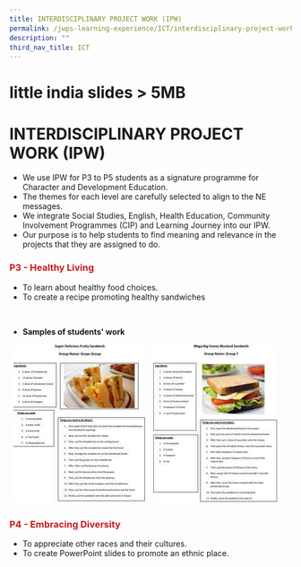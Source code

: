 ```yaml
---
title: INTERDISCIPLINARY PROJECT WORK (IPW)
permalink: /jwps-learning-experience/ICT/interdisciplinary-project-work-ipw
description: ""
third_nav_title: ICT
---
```

# little india slides > 5MB
# INTERDISCIPLINARY PROJECT WORK (IPW)

*   We use IPW for P3 to P5 students as a signature programme for Character and Development Education.
*   The themes for each level are carefully selected to align to the NE messages.
*   We integrate Social Studies, English, Health Education, Community Involvement Programmes (CIP) and Learning Journey into our IPW.
*   Our purpose is to help students to find meaning and relevance in the projects that they are assigned to do.
 
### <span style = "color: #c81b1b"> <b>P3 - Healthy Living</b> </span> 

*   To learn about healthy food choices.
*   To create a recipe promoting healthy sandwiches

<br>

*   **Samples of students' work**

<table>
<thead>
  <tr>
    <td><a href="/files/Jwps%20learning%20experience/ICT/P3%20IPW2.pdf" target = "_blank"> <img src="/images/JWPS%20LEARNING%20EXPERIENCE/ICT/IPW/tnr2.jpg"
     style="width:100%"></a></td>
    <td><a href="/files/Jwps%20learning%20experience/ICT/P3%20IPW1.pdf" target = "_blank"> <img src="/images/JWPS%20LEARNING%20EXPERIENCE/ICT/IPW/tnre1.jpg"
     style="width:100%"></a></td>
  </tr>
</thead>
</table>

### <span style = "color: #c81b1b"> <b>P4 - Embracing Diversity</b> </span>

*   To appreciate other races and their cultures.
*   To create PowerPoint slides to promote an ethnic place.